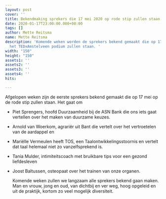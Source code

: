 ```yaml
---
layout: post
cover: ''
title: Bekendmaking sprekers die 17 mei 2020 op rode stip zullen staan.
date: 2020-01-17T23:00:00.000+00:00
tags: []
author: Mette Reitsma
name: Mette Reitsma
description: 'Komende weken worden de sprekers bekend gemaakt die op 17 mei 2020 op
  het TEDxAmstelveen podium zullen staan. '
width: "150"
height: "150"
assets1: ''
assets2: ''
assets3: ''
assets4: ''
hits: 

---
```

Afgelopen weken zijn de eerste sprekers bekend gemaakt die op 17 mei op de rode stip zullen staan. Het gaat om 

* Piet Sprengers, hoofd Duurzaamheid bij de ASN Bank die ons iets gaat vertellen over het maken van duurzame keuzes. 
* Arnold van Woerkom, agrariër uit Bant die vertelt over het vertroetelen van de aardappel en 
* Mariëlle Vermeulen heeft TOS, een Taalontwikkelingsstoornis en vertelt dat taal helemaal niet zo vanzelfsprekend is. 
* Tania Mulder, intimiteitscoach met bruikbare tips voor een gezond liefdesleven
* Joost Baltussen, osteopaat over het trainen van onze organen. 

  Komende weken zullen we langzaam alle sprekers bekend gaan maken. Man en vrouw, jong en oud, van dichtbij en ver weg, hoog opgeleid en uit de praktijk, kortom zo veel mogelijk diversiteit.